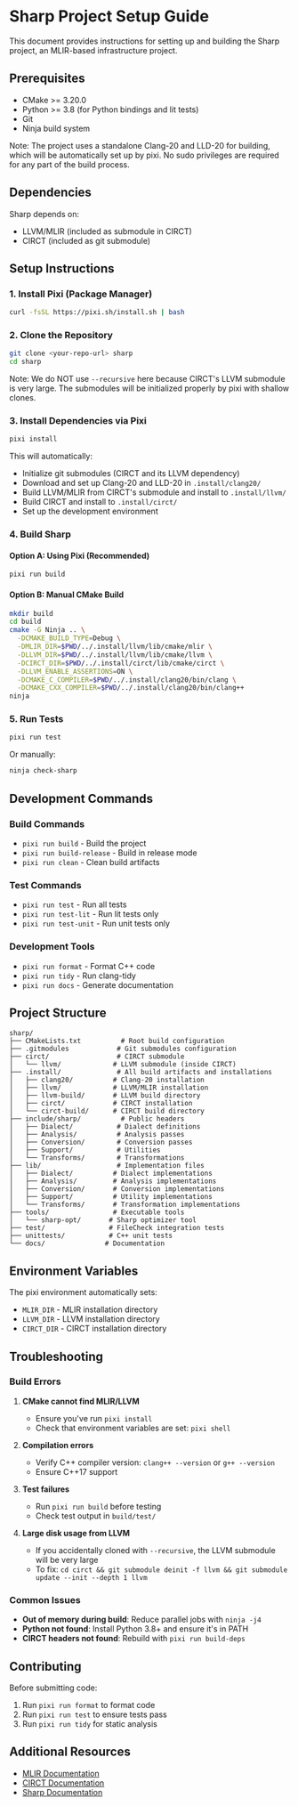 # Sharp Project Setup Guide

This document provides instructions for setting up and building the Sharp project, an MLIR-based infrastructure project.

## Prerequisites

- CMake >= 3.20.0
- Python >= 3.8 (for Python bindings and lit tests)
- Git
- Ninja build system

Note: The project uses a standalone Clang-20 and LLD-20 for building, which will be automatically set up by pixi. No sudo privileges are required for any part of the build process.

## Dependencies

Sharp depends on:
- LLVM/MLIR (included as submodule in CIRCT)
- CIRCT (included as git submodule)

## Setup Instructions

### 1. Install Pixi (Package Manager)

```bash
curl -fsSL https://pixi.sh/install.sh | bash
```

### 2. Clone the Repository

```bash
git clone <your-repo-url> sharp
cd sharp
```

Note: We do NOT use `--recursive` here because CIRCT's LLVM submodule is very large. The submodules will be initialized properly by pixi with shallow clones.

### 3. Install Dependencies via Pixi

```bash
pixi install
```

This will automatically:
- Initialize git submodules (CIRCT and its LLVM dependency)
- Download and set up Clang-20 and LLD-20 in `.install/clang20/`
- Build LLVM/MLIR from CIRCT's submodule and install to `.install/llvm/`
- Build CIRCT and install to `.install/circt/`
- Set up the development environment

### 4. Build Sharp

#### Option A: Using Pixi (Recommended)

```bash
pixi run build
```

#### Option B: Manual CMake Build

```bash
mkdir build
cd build
cmake -G Ninja .. \
  -DCMAKE_BUILD_TYPE=Debug \
  -DMLIR_DIR=$PWD/../.install/llvm/lib/cmake/mlir \
  -DLLVM_DIR=$PWD/../.install/llvm/lib/cmake/llvm \
  -DCIRCT_DIR=$PWD/../.install/circt/lib/cmake/circt \
  -DLLVM_ENABLE_ASSERTIONS=ON \
  -DCMAKE_C_COMPILER=$PWD/../.install/clang20/bin/clang \
  -DCMAKE_CXX_COMPILER=$PWD/../.install/clang20/bin/clang++
ninja
```

### 5. Run Tests

```bash
pixi run test
```

Or manually:

```bash
ninja check-sharp
```

## Development Commands

### Build Commands
- `pixi run build` - Build the project
- `pixi run build-release` - Build in release mode
- `pixi run clean` - Clean build artifacts

### Test Commands
- `pixi run test` - Run all tests
- `pixi run test-lit` - Run lit tests only
- `pixi run test-unit` - Run unit tests only

### Development Tools
- `pixi run format` - Format C++ code
- `pixi run tidy` - Run clang-tidy
- `pixi run docs` - Generate documentation

## Project Structure

```
sharp/
├── CMakeLists.txt          # Root build configuration
├── .gitmodules            # Git submodules configuration
├── circt/                 # CIRCT submodule
│   └── llvm/             # LLVM submodule (inside CIRCT)
├── .install/              # All build artifacts and installations
│   ├── clang20/          # Clang-20 installation
│   ├── llvm/             # LLVM/MLIR installation
│   ├── llvm-build/       # LLVM build directory
│   ├── circt/            # CIRCT installation
│   └── circt-build/      # CIRCT build directory
├── include/sharp/          # Public headers
│   ├── Dialect/           # Dialect definitions
│   ├── Analysis/          # Analysis passes
│   ├── Conversion/        # Conversion passes
│   ├── Support/           # Utilities
│   └── Transforms/        # Transformations
├── lib/                   # Implementation files
│   ├── Dialect/          # Dialect implementations
│   ├── Analysis/         # Analysis implementations
│   ├── Conversion/       # Conversion implementations
│   ├── Support/          # Utility implementations
│   └── Transforms/       # Transformation implementations
├── tools/                # Executable tools
│   └── sharp-opt/       # Sharp optimizer tool
├── test/                # FileCheck integration tests
├── unittests/           # C++ unit tests
└── docs/               # Documentation
```

## Environment Variables

The pixi environment automatically sets:
- `MLIR_DIR` - MLIR installation directory
- `LLVM_DIR` - LLVM installation directory
- `CIRCT_DIR` - CIRCT installation directory

## Troubleshooting

### Build Errors

1. **CMake cannot find MLIR/LLVM**
   - Ensure you've run `pixi install`
   - Check that environment variables are set: `pixi shell`

2. **Compilation errors**
   - Verify C++ compiler version: `clang++ --version` or `g++ --version`
   - Ensure C++17 support

3. **Test failures**
   - Run `pixi run build` before testing
   - Check test output in `build/test/`

4. **Large disk usage from LLVM**
   - If you accidentally cloned with `--recursive`, the LLVM submodule will be very large
   - To fix: `cd circt && git submodule deinit -f llvm && git submodule update --init --depth 1 llvm`

### Common Issues

- **Out of memory during build**: Reduce parallel jobs with `ninja -j4`
- **Python not found**: Install Python 3.8+ and ensure it's in PATH
- **CIRCT headers not found**: Rebuild with `pixi run build-deps`

## Contributing

Before submitting code:
1. Run `pixi run format` to format code
2. Run `pixi run test` to ensure tests pass
3. Run `pixi run tidy` for static analysis

## Additional Resources

- [MLIR Documentation](https://mlir.llvm.org/)
- [CIRCT Documentation](https://circt.llvm.org/)
- [Sharp Documentation](./docs/README.md)